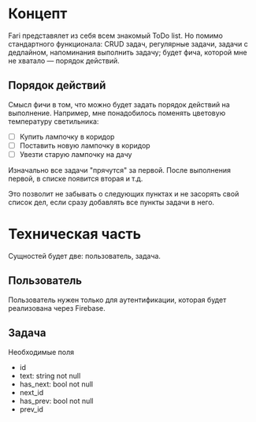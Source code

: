 # Концепт

Fari представялет из себя всем знакомый ToDo list. Но помимо стандартного
функционала: CRUD задач, регулярные задачи, задачи с дедлайном, напоминания
выполнить задачу; будет фича, которой мне не хватало — порядок действий.

## Порядок действий

Смысл фичи в том, что можно будет задать порядок действий на выполнение.
Например, мне понадобилось поменять цветовую температуру светильника:

- [ ] Купить лампочку в коридор
- [ ] Поставить новую лампочку в коридор
- [ ] Увезти старую лампочку на дачу 

Изначально все задачи "прячутся" за первой. После выполнения первой, в списке
появится вторая и т.д.

Это позволит не забывать о следующих пунктах и не засорять свой список дел,
если сразу добавлять все пункты задачи в него.

# Техническая часть

Сущностей будет две: пользователь, задача.

## Пользователь

Пользователь нужен только для аутентификации, которая будет реализована через
Firebase.

## Задача

Необходимые поля

- id
- text: string not null
- has_next: bool not null
- next_id
- has_prev: bool not null
- prev_id
